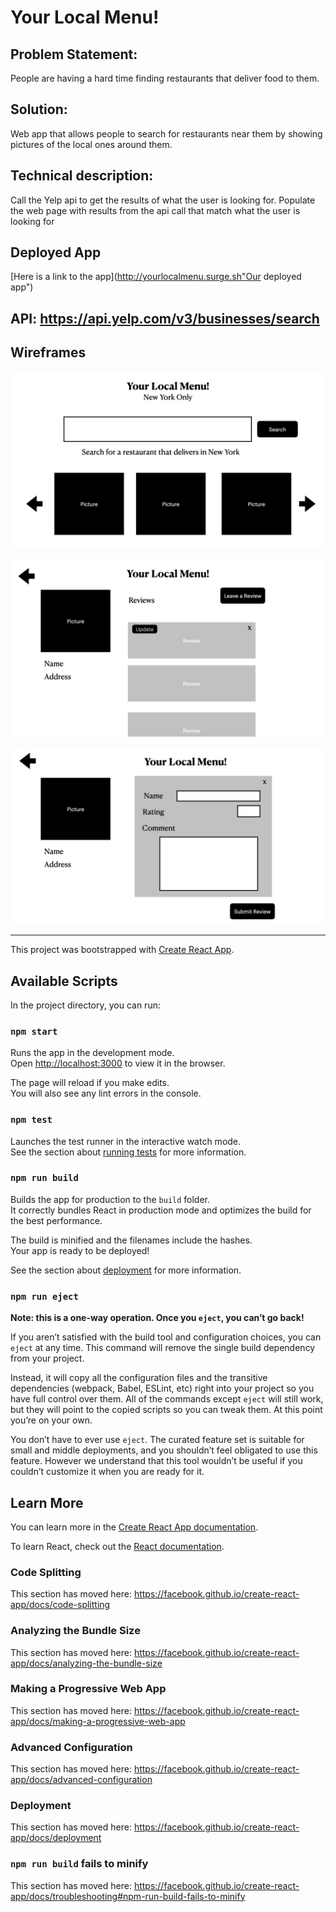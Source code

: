 # Your Local Menu!

## Problem Statement:
People are having a hard time finding restaurants that deliver food to them.

## Solution:
Web app that allows people to search for restaurants near them by showing pictures of the local ones around them.

## Technical description:
Call the Yelp api to get the results of what the user is looking for. Populate the web page with results from the api call that match what the user is looking for

## Deployed App

[Here is a link to the app](http://yourlocalmenu.surge.sh"Our deployed app")

## API: https://api.yelp.com/v3/businesses/search


## Wireframes

![alt text](https://github.com/WaltRCodes/Your-Local-Menu/blob/thandi/src/assets/New%20York%20-%20Your%20Local%20Menu%20Wireframe/New%20York%20-%20Your%20Local%20Menu%20Wireframe.001.jpeg "Landing Page")

![alt text](https://github.com/WaltRCodes/Your-Local-Menu/blob/thandi/src/assets/New%20York%20-%20Your%20Local%20Menu%20Wireframe/New%20York%20-%20Your%20Local%20Menu%20Wireframe.002.jpeg "Leave Review Pagee")

![alt text](https://github.com/WaltRCodes/Your-Local-Menu/blob/thandi/src/assets/New%20York%20-%20Your%20Local%20Menu%20Wireframe/New%20York%20-%20Your%20Local%20Menu%20Wireframe.003.jpeg "Submit Review Page")






________________________________

This project was bootstrapped with [Create React App](https://github.com/facebook/create-react-app).

## Available Scripts

In the project directory, you can run:

### `npm start`

Runs the app in the development mode.<br />
Open [http://localhost:3000](http://localhost:3000) to view it in the browser.

The page will reload if you make edits.<br />
You will also see any lint errors in the console.

### `npm test`

Launches the test runner in the interactive watch mode.<br />
See the section about [running tests](https://facebook.github.io/create-react-app/docs/running-tests) for more information.

### `npm run build`

Builds the app for production to the `build` folder.<br />
It correctly bundles React in production mode and optimizes the build for the best performance.

The build is minified and the filenames include the hashes.<br />
Your app is ready to be deployed!

See the section about [deployment](https://facebook.github.io/create-react-app/docs/deployment) for more information.

### `npm run eject`

**Note: this is a one-way operation. Once you `eject`, you can’t go back!**

If you aren’t satisfied with the build tool and configuration choices, you can `eject` at any time. This command will remove the single build dependency from your project.

Instead, it will copy all the configuration files and the transitive dependencies (webpack, Babel, ESLint, etc) right into your project so you have full control over them. All of the commands except `eject` will still work, but they will point to the copied scripts so you can tweak them. At this point you’re on your own.

You don’t have to ever use `eject`. The curated feature set is suitable for small and middle deployments, and you shouldn’t feel obligated to use this feature. However we understand that this tool wouldn’t be useful if you couldn’t customize it when you are ready for it.

## Learn More

You can learn more in the [Create React App documentation](https://facebook.github.io/create-react-app/docs/getting-started).

To learn React, check out the [React documentation](https://reactjs.org/).

### Code Splitting

This section has moved here: https://facebook.github.io/create-react-app/docs/code-splitting

### Analyzing the Bundle Size

This section has moved here: https://facebook.github.io/create-react-app/docs/analyzing-the-bundle-size

### Making a Progressive Web App

This section has moved here: https://facebook.github.io/create-react-app/docs/making-a-progressive-web-app

### Advanced Configuration

This section has moved here: https://facebook.github.io/create-react-app/docs/advanced-configuration

### Deployment

This section has moved here: https://facebook.github.io/create-react-app/docs/deployment

### `npm run build` fails to minify

This section has moved here: https://facebook.github.io/create-react-app/docs/troubleshooting#npm-run-build-fails-to-minify
